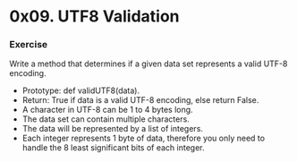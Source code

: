 # 0x09. UTF8 Validation

### Exercise
Write a method that determines if a given data set represents a valid UTF-8 encoding.

* Prototype: def validUTF8(data).
* Return: True if data is a valid UTF-8 encoding, else return False.
* A character in UTF-8 can be 1 to 4 bytes long.
* The data set can contain multiple characters.
* The data will be represented by a list of integers.
* Each integer represents 1 byte of data, therefore you only need to handle the 8 least significant bits of each integer.

